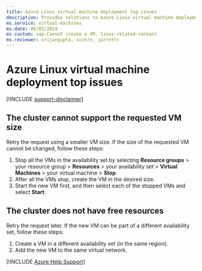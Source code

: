 ```yaml
---
title: Azure Linux virtual machine deployment top issues
description: Provides solutions to Azure Linux virtual machine deployment top issues.
ms.service: virtual-machines
ms.date: 06/03/2024
ms.custom: sap:Cannot create a VM, linux-related-content
ms.reviewer: srijangupta, scotro, jarrettr
---
```

# Azure Linux virtual machine deployment top issues

[!INCLUDE [support-disclaimer](../../../includes/azure/virtual-machines-linux-troubleshoot-deploy-vm-top.md)]

## The cluster cannot support the requested VM size

Retry the request using a smaller VM size. If the size of the requested VM cannot be changed, follow these steps:

1. Stop all the VMs in the availability set by selecting **Resource groups** > your resource group > **Resources** > your availability set > **Virtual Machines** > your virtual machine > **Stop**.
2. After all the VMs stop, create the VM in the desired size.
3. Start the new VM first, and then select each of the stopped VMs and select **Start**.

## The cluster does not have free resources

Retry the request later. If the new VM can be part of a different availability set, follow these steps:

1. Create a VM in a different availability set (in the same region).
1. Add the new VM to the same virtual network.

[!INCLUDE [Azure Help Support](../../../includes/azure-help-support.md)]
